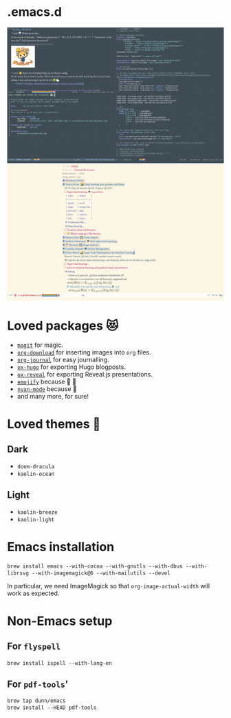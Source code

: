 # .emacs.d
![Current setup](screenshots/org-magit-and-code.png "Current setup")
![Org mode in fullscreen](screenshots/org.png "Org mode")

# Loved packages :heart_eyes_cat:
- [`magit`](https://magit.vc) for magic.
- [`org-download`](https://github.com/abo-abo/org-download/) for inserting images into `org` files.
- [`org-journal`](https://github.com/bastibe/org-journal) for easy journalling.
- [`ox-hugo`](https://github.com/kaushalmodi/ox-hugo) for exporting Hugo blogposts.
- [`ox-reveal`](https://github.com/hexmode/ox-reveal) for exporting Reveal.js presentations.
- [`emojify`](https://github.com/iqbalansari/emacs-emojify) because :100: :curry:
- [`nyan-mode`](https://github.com/TeMPOraL/nyan-mode) because :rainbow:
- and many more, for sure!

# Loved themes :nail_care:
## Dark
- `doom-dracula`
- `kaolin-ocean`
##  Light
- `kaolin-breeze`
- `kaolin-light`

# Emacs installation
```
brew install emacs --with-cocoa --with-gnutls --with-dbus --with-librsvg --with-imagemagick@6 --with-mailutils --devel
```
In particular, we need ImageMagick so that `org-image-actual-width` will work as expected.

# Non-Emacs setup
## For `flyspell`
```
brew install ispell --with-lang-en
```
## For `pdf-tools`'
```
brew tap dunn/emacs
brew install --HEAD pdf-tools
```

